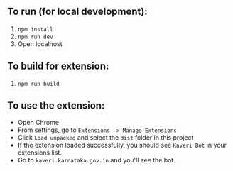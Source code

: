 ## To run (for local development):

1. `npm install`
2. `npm run dev`
3. Open localhost

## To build for extension:

1. `npm run build`

## To use the extension:

- Open Chrome
- From settings, go to `Extensions -> Manage Extensions`
- Click `Load unpacked` and select the `dist` folder in this project
- If the extension loaded successfully, you should see `Kaveri Bot` in your extensions list.
- Go to `kaveri.karnataka.gov.in` and you'll see the bot.